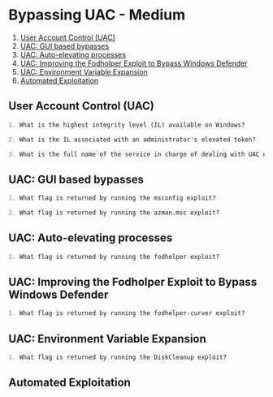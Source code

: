 # Bypassing UAC - Medium

1. [User Account Control (UAC)](#user-account-control-uac)
2. [UAC: GUI based bypasses](#uac-gui-based-bypasses)
3. [UAC: Auto-elevating processes](#uac-auto-elevating-processes)
4. [UAC: Improving the Fodholper Exploit to Bypass Windows Defender](#uac-improving-the-fodholper-exploit-to-bypass-windows-defender)
5. [UAC: Environment Variable Expansion](#uac-environment-variable-expansion)
6. [Automated Exploitation](#automated-exploitation)

## User Account Control (UAC)

```markdown
1. What is the highest integrity level (IL) available on Windows?

2. What is the IL associated with an administrator's elevated token?

3. What is the full name of the service in charge of dealing with UAC elevation requests?
```

## UAC: GUI based bypasses

```markdown
1. What flag is returned by running the msconfig exploit?

2. What flag is returned by running the azman.msc exploit?
```

## UAC: Auto-elevating processes

```markdown
1. What flag is returned by running the fodhelper exploit?
```

## UAC: Improving the Fodholper Exploit to Bypass Windows Defender

```markdown
1. What flag is returned by running the fodhelper-curver exploit?
```

## UAC: Environment Variable Expansion

```markdown
1. What flag is returned by running the DiskCleanup exploit?
```

## Automated Exploitation

